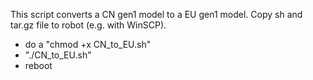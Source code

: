 This script converts a CN gen1 model to a EU gen1 model.
Copy sh and tar.gz file to robot (e.g. with WinSCP).
* do a "chmod +x CN_to_EU.sh"
* "./CN_to_EU.sh"
* reboot